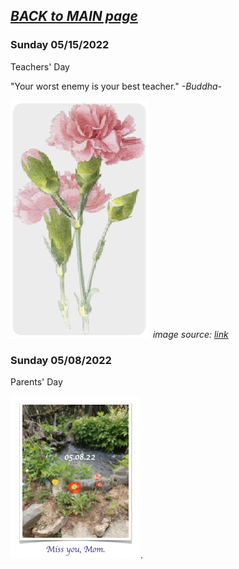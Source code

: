 _[BACK to MAIN page](../README.md)_
---

### Sunday 05/15/2022 

Teachers' Day

"Your worst enemy is your best teacher." _-Buddha-_  

![Noddig. Agreed.](/images/051522.png)
_image source: [link](https://www.pinterest.com/pin/395261304800608453/?mt=login)_



### Sunday 05/08/2022  

Parents' Day

![Miss you, mom](/images/05082022.png). 


